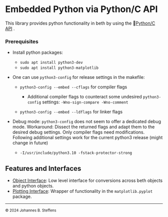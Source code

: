# Embedded Python via Python/C API

This library provides python functionality in beth by using the &#x1F517;[Python/C API](https://docs.python.org/3/c-api/index.html) .

### Prerequisites

- Install python packages:
  - `sudo apt install python3-dev`
  - `sudo apt install python3-matplotlib`

- One can use `python3-config` for release settings in the makefile:
  - `python3-config --embed --cflags`  for compiler flags
    - Additional compiler flags to counteract some undesired `python3-config` settings: `-Wno-sign-compare -Wno-comment`

  - `python3-config --embed --ldflags` for linker flags

- Debug mode: `python3-config` does not seem to offer a dedicated debug mode. Workaround: Dissect the returned flags and adapt them to the desired debug settings. Only compiler flags need modifications. Following additional settings work for the current python3 release (might change in future)
  - `-I/usr/include/python3.10 -fstack-protector-strong`


## Features and Interfaces

  * [Object Interface](../../doc/byth/object.md): Low level interface for conversions across beth objects and python objects.
  * [Plotting Interface](../../doc/byth/plot.md): Wrapper of functionality in the `matplotlib.pyplot` package.

------
<sub>&copy; 2024 Johannes B. Steffens</sub>
